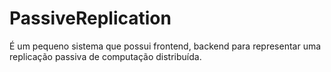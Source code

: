 # PassiveReplication
É um pequeno sistema que possui frontend, backend para representar uma replicação passiva de computação distribuída.
